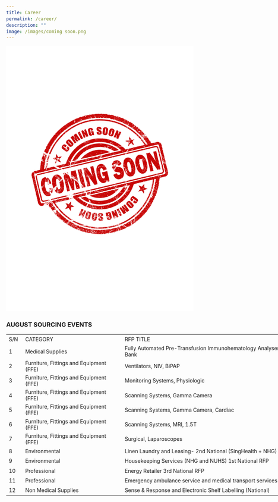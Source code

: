 ```yaml
---
title: Career
permalink: /career/
description: ""
image: /images/coming soon.png
---
```

![](/images/coming%20soon.png)

### AUGUST SOURCING EVENTS

<table style="border-collapse:
 collapse;width:619pt" width="827" cellspacing="0" cellpadding="0" border="0"><colgroup><col style="mso-width-source:userset;mso-width-alt:1041;width:23pt" width="31"> <col style="mso-width-source:userset;mso-width-alt:9096;width:200pt" width="267"> <col style="mso-width-source:userset;mso-width-alt:18039;width:396pt" width="529"></colgroup><tbody><tr style="height:15.75pt" height="21"><td style="height:15.75pt;width:23pt" width="31" class="xl72" height="21">S/N</td><td style="width:200pt" width="267" dir="LTR" class="xl65">CATEGORY</td><td style="width:396pt" width="529" dir="LTR" class="xl65">RFP TITLE</td></tr><tr style="height:15.75pt" height="21"><td style="height:15.75pt" class="xl67" height="21">1</td><td style="width:200pt" width="267" class="xl68">Medical Supplies</td><td class="xl66">Fully Automated Pre-Transfusion Immunohematology Analyser for Blood Bank</td></tr><tr style="height:15.75pt" height="21"><td style="height:15.75pt" class="xl67" height="21">2</td><td style="width:200pt" width="267" class="xl68">Furniture, Fittings and Equipment (FFE)</td><td style="width:396pt" width="529" class="xl69">Ventilators, NIV, BiPAP</td></tr><tr style="height:15.75pt" height="21"><td style="height:15.75pt" class="xl67" height="21">3</td><td style="width:200pt" width="267" class="xl68">Furniture, Fittings and Equipment (FFE)</td><td style="width:396pt" width="529" class="xl69">Monitoring Systems, Physiologic</td></tr><tr style="height:15.75pt" height="21"><td style="height:15.75pt" class="xl67" height="21">4</td><td style="width:200pt" width="267" class="xl68">Furniture, Fittings and Equipment (FFE)</td><td style="width:396pt" width="529" class="xl69">Scanning Systems, Gamma Camera</td></tr><tr style="height:15.75pt" height="21"><td style="height:15.75pt" class="xl67" height="21">5</td><td style="width:200pt" width="267" class="xl68">Furniture, Fittings and Equipment (FFE)</td><td style="width:396pt" width="529" class="xl69">Scanning Systems, Gamma Camera, Cardiac</td></tr><tr style="height:15.75pt" height="21"><td style="height:15.75pt" class="xl67" height="21">6</td><td style="width:200pt" width="267" class="xl68">Furniture, Fittings and Equipment (FFE)</td><td style="width:396pt" width="529" class="xl69">Scanning Systems, MRI, 1.5T</td></tr><tr style="height:15.75pt" height="21"><td style="height:15.75pt" class="xl67" height="21">7</td><td style="width:200pt" width="267" class="xl68">Furniture, Fittings and Equipment (FFE)</td><td style="width:396pt" width="529" class="xl69">Surgical, Laparoscopes</td></tr><tr style="height:15.75pt" height="21"><td style="height:15.75pt" class="xl67" height="21">8</td><td class="xl66">Environmental</td><td style="width:396pt" width="529" class="xl70">Linen Laundry and Leasing- 2nd National (SingHealth + NHG) Firm</td></tr><tr style="height:15.75pt" height="21"><td style="height:15.75pt" class="xl67" height="21">9</td><td class="xl66">Environmental</td><td style="width:396pt" width="529" class="xl70">Housekeeping Services (NHG and NUHS) 1st National RFP</td></tr><tr style="height:15.75pt" height="21"><td style="height:15.75pt" class="xl67" height="21">10</td><td class="xl66">Professional</td><td class="xl66">Energy Retailer 3rd National RFP</td></tr><tr style="height:15.75pt" height="21"><td style="height:15.75pt" class="xl67" height="21">11</td><td class="xl66">Professional</td><td class="xl66">Emergency ambulance service and medical transport services</td></tr><tr style="height:15.75pt" height="21"><td style="height:15.75pt" class="xl67" height="21">12</td><td class="xl71">Non Medical Supplies</td><td class="xl66">Sense &amp; Response and Electronic Shelf Labelling (National)</td></tr></tbody></table>